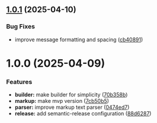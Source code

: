## [1.0.1](https://github.com/sadraliev/teleprinter/compare/v1.0.0...v1.0.1) (2025-04-10)


### Bug Fixes

* improve message formatting and spacing ([cb40891](https://github.com/sadraliev/teleprinter/commit/cb4089189230bbad86c9b07c5033a5d025b53980))

# 1.0.0 (2025-04-09)


### Features

* **builder:** make builder for simplicity ([70b358b](https://github.com/sadraliev/teleprinter/commit/70b358b98a47a4682158f971c969e4acf364aada))
* **markup:** make mvp version ([7cb50b5](https://github.com/sadraliev/teleprinter/commit/7cb50b5a3c00488642ca0740813d80693110942c))
* **parser:** improve markup text parser ([0474ed7](https://github.com/sadraliev/teleprinter/commit/0474ed7ab82d253e960635ac57d1dd79f1f60e6e))
* **release:** add semantic-release configuration ([88d6287](https://github.com/sadraliev/teleprinter/commit/88d62870388afb006791183d8f572be55fff5fef))
